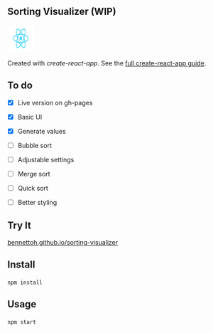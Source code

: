 Sorting Visualizer (WIP)
---
<img src="./src/logo.svg" width="60px" height="60px" />

Created with *create-react-app*. See the [full create-react-app guide](https://github.com/facebook/create-react-app/blob/master/packages/cra-template/template/README.md).


To do
---
- [x] Live version on gh-pages
- [x] Basic UI
- [x] Generate values
- [ ] Bubble sort
- [ ] Adjustable settings
- [ ] Merge sort
- [ ] Quick sort
- [ ] Better styling


Try It
---

[bennettoh.github.io/sorting-visualizer](https://bennettoh.github.io/sorting-visualizer/)



Install
---

`npm install`



Usage
---

`npm start`